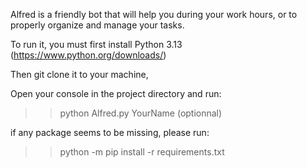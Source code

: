 Alfred is a friendly bot that will help you during your work hours, or to properly organize and manage your tasks.

To run it, you must first install Python 3.13 (https://www.python.org/downloads/)

Then git clone it to your machine,

Open your console in the project directory and run:
>> python Alfred.py YourName (optionnal)

if any package seems to be missing, please run:
>> python -m pip install -r requirements.txt
